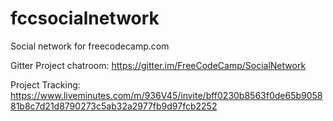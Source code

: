 # fccsocialnetwork
Social network for freecodecamp.com

Gitter Project chatroom: 
https://gitter.im/FreeCodeCamp/SocialNetwork

Project Tracking:
https://www.liveminutes.com/m/936V45/invite/bff0230b8563f0de65b905881b8c7d21d8790273c5ab32a2977fb9d97fcb2252



